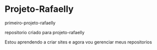 # Projeto-Rafaelly
 

 primeiro-projeto-rafaelly

 repositorio criado para projeto-rafaelly

 Estou aprendendo a criar sites e agora vou gerenciar meus repositorios